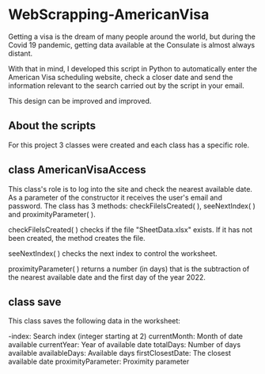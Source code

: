 # WebScrapping-AmericanVisa
Getting a visa is the dream of many people around the world, but during the Covid 19 pandemic, getting data available at the Consulate is almost always distant.

With that in mind, I developed this script in Python to automatically enter the American Visa scheduling website, check a closer date and send the information relevant to the search carried out by the script in your email.

This design can be improved and improved.

## About the scripts
For this project 3 classes were created and each class has a specific role.

## class AmericanVisaAccess
This class's role is to log into the site and check the nearest available date. As a parameter of the constructor it receives the user's email and password. The class has 3 methods: checkFileIsCreated( ), seeNextIndex( ) and proximityParameter( ).

checkFileIsCreated( ) checks if the file "SheetData.xlsx" exists. If it has not been created, the method creates the file.

seeNextIndex( ) checks the next index to control the worksheet.

proximityParameter( ) returns a number (in days) that is the subtraction of the nearest available date and the first day of the year 2022.

## class save
This class saves the following data in the worksheet:

-index: Search index (integer starting at 2)
currentMonth: Month of date available
currentYear: Year of available date
totalDays: Number of days available
availableDays: Available days
firstClosestDate: The closest available date
proximityParameter: Proximity parameter

